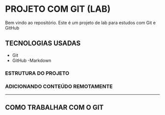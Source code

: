 # PROJETO COM GIT (LAB)

Bem vindo ao repositório. Este é um projeto de lab para estudos com Git e GitHub


## TECNOLOGIAS USADAS
- Git
- GitHub
-Markdown

### ESTRUTURA DO PROJETO


### ADICIONANDO CONTEÚDO REMOTAMENTE

___

## COMO TRABALHAR COM O GIT
